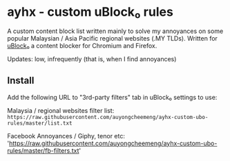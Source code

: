 # ayhx - custom uBlock₀ rules

A custom content block list written mainly to solve my annoyances on some popular Malaysian / Asia Pacific regional websites (.MY TLDs). Written for [uBlock₀](https://github.com/gorhill/uBlock) a content blocker for Chromium and Firefox.

Updates: low, infrequently (that is, when I find annoyances)

## Install

Add the following URL to "3rd-party filters" tab in uBlock₀ settings to use:

Malaysia / regional websites filter list:
`https://raw.githubusercontent.com/auyongcheemeng/ayhx-custom-ubo-rules/master/list.txt`

Facebook Annoyances / Giphy, tenor etc:
'https://raw.githubusercontent.com/auyongcheemeng/ayhx-custom-ubo-rules/master/fb-filters.txt'
